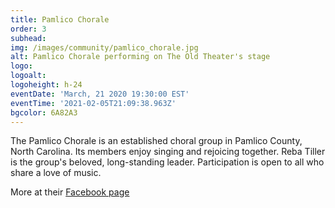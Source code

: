 ```yaml
---
title: Pamlico Chorale
order: 3
subhead: 
img: /images/community/pamlico_chorale.jpg
alt: Pamlico Chorale performing on The Old Theater's stage
logo: 
logoalt: 
logoheight: h-24
eventDate: 'March, 21 2020 19:30:00 EST'
eventTime: '2021-02-05T21:09:38.963Z'
bgcolor: 6A82A3
---
```

The Pamlico Chorale is an established choral group in Pamlico County, North Carolina. Its members enjoy singing and rejoicing together. Reba Tiller is the group's beloved, long-standing leader. Participation is open to all who share a love of music.

More at their [Facebook page](https://www.facebook.com/Pamlico-Chorale-158261794372262/)